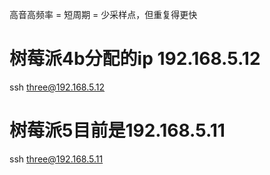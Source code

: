 高音高频率 = 短周期 = 少采样点，但重复得更快
# 树莓派4b分配的ip 192.168.5.12
ssh three@192.168.5.12
# 树莓派5目前是192.168.5.11
ssh three@192.168.5.11